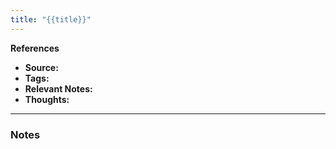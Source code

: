 ```yaml
---
title: "{{title}}"
---
```


**References**
- **Source:**
- **Tags:** 
- **Relevant Notes:**
- **Thoughts:**

---

### Notes